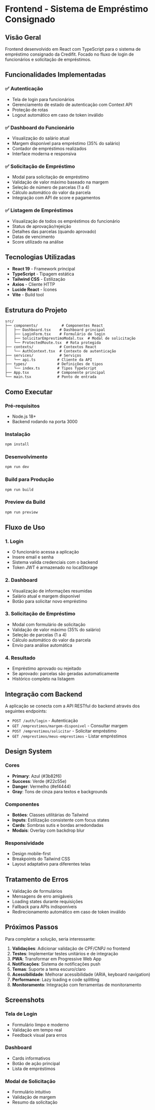 # Frontend - Sistema de Empréstimo Consignado

## Visão Geral

Frontend desenvolvido em React com TypeScript para o sistema de empréstimo consignado da Credifit. Focado no fluxo de login de funcionários e solicitação de empréstimos.

## Funcionalidades Implementadas

### ✅ Autenticação
- Tela de login para funcionários
- Gerenciamento de estado de autenticação com Context API
- Proteção de rotas
- Logout automático em caso de token inválido

### ✅ Dashboard do Funcionário
- Visualização do salário atual
- Margem disponível para empréstimo (35% do salário)
- Contador de empréstimos realizados
- Interface moderna e responsiva

### ✅ Solicitação de Empréstimo
- Modal para solicitação de empréstimo
- Validação de valor máximo baseado na margem
- Seleção de número de parcelas (1 a 4)
- Cálculo automático do valor da parcela
- Integração com API de score e pagamentos

### ✅ Listagem de Empréstimos
- Visualização de todos os empréstimos do funcionário
- Status de aprovação/rejeição
- Detalhes das parcelas (quando aprovado)
- Datas de vencimento
- Score utilizado na análise

## Tecnologias Utilizadas

- **React 19** - Framework principal
- **TypeScript** - Tipagem estática
- **Tailwind CSS** - Estilização
- **Axios** - Cliente HTTP
- **Lucide React** - Ícones
- **Vite** - Build tool

## Estrutura do Projeto

```
src/
├── components/           # Componentes React
│   ├── Dashboard.tsx    # Dashboard principal
│   ├── LoginForm.tsx    # Formulário de login
│   ├── SolicitarEmprestimoModal.tsx  # Modal de solicitação
│   └── ProtectedRoute.tsx  # Rota protegida
├── contexts/            # Contextos React
│   └── AuthContext.tsx  # Contexto de autenticação
├── services/            # Serviços
│   └── api.ts          # Cliente da API
├── types/              # Definições de tipos
│   └── index.ts        # Tipos TypeScript
├── App.tsx             # Componente principal
└── main.tsx            # Ponto de entrada
```

## Como Executar

### Pré-requisitos
- Node.js 18+
- Backend rodando na porta 3000

### Instalação
```bash
npm install
```

### Desenvolvimento
```bash
npm run dev
```

### Build para Produção
```bash
npm run build
```

### Preview da Build
```bash
npm run preview
```

## Fluxo de Uso

### 1. Login
- O funcionário acessa a aplicação
- Insere email e senha
- Sistema valida credenciais com o backend
- Token JWT é armazenado no localStorage

### 2. Dashboard
- Visualização de informações resumidas
- Salário atual e margem disponível
- Botão para solicitar novo empréstimo

### 3. Solicitação de Empréstimo
- Modal com formulário de solicitação
- Validação de valor máximo (35% do salário)
- Seleção de parcelas (1 a 4)
- Cálculo automático do valor da parcela
- Envio para análise automática

### 4. Resultado
- Empréstimo aprovado ou rejeitado
- Se aprovado: parcelas são geradas automaticamente
- Histórico completo na listagem

## Integração com Backend

A aplicação se conecta com a API RESTful do backend através dos seguintes endpoints:

- `POST /auth/login` - Autenticação
- `GET /emprestimos/margem-disponivel` - Consultar margem
- `POST /emprestimos/solicitar` - Solicitar empréstimo
- `GET /emprestimos/meus-emprestimos` - Listar empréstimos

## Design System

### Cores
- **Primary**: Azul (#3b82f6)
- **Success**: Verde (#22c55e)
- **Danger**: Vermelho (#ef4444)
- **Gray**: Tons de cinza para textos e backgrounds

### Componentes
- **Botões**: Classes utilitárias do Tailwind
- **Inputs**: Estilização consistente com focus states
- **Cards**: Sombras sutis e bordas arredondadas
- **Modais**: Overlay com backdrop blur

### Responsividade
- Design mobile-first
- Breakpoints do Tailwind CSS
- Layout adaptativo para diferentes telas

## Tratamento de Erros

- Validação de formulários
- Mensagens de erro amigáveis
- Loading states durante requisições
- Fallback para APIs indisponíveis
- Redirecionamento automático em caso de token inválido

## Próximos Passos

Para completar a solução, seria interessante:

1. **Validações**: Adicionar validação de CPF/CNPJ no frontend
2. **Testes**: Implementar testes unitários e de integração
3. **PWA**: Transformar em Progressive Web App
4. **Notificações**: Sistema de notificações push
5. **Temas**: Suporte a tema escuro/claro
6. **Acessibilidade**: Melhorar acessibilidade (ARIA, keyboard navigation)
7. **Performance**: Lazy loading e code splitting
8. **Monitoramento**: Integração com ferramentas de monitoramento

## Screenshots

### Tela de Login
- Formulário limpo e moderno
- Validação em tempo real
- Feedback visual para erros

### Dashboard
- Cards informativos
- Botão de ação principal
- Lista de empréstimos

### Modal de Solicitação
- Formulário intuitivo
- Validação de margem
- Resumo da solicitação